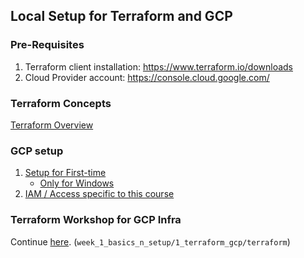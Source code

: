 ## Local Setup for Terraform and GCP

### Pre-Requisites
1. Terraform client installation: https://www.terraform.io/downloads
2. Cloud Provider account: https://console.cloud.google.com/ 

### Terraform Concepts
[Terraform Overview](1_terraform_overview.md)

### GCP setup

1. [Setup for First-time](2_gcp_overview.md#initial-setup)
    * [Only for Windows](windows.md)
2. [IAM / Access specific to this course](2_gcp_overview.md#setup-for-access)

### Terraform Workshop for GCP Infra
Continue [here](terraform). (`week_1_basics_n_setup/1_terraform_gcp/terraform`)

